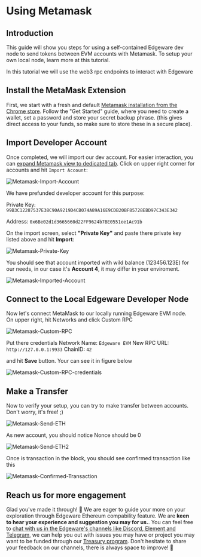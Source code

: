 # Using Metamask

## Introduction

This guide will show you steps for using a self-contained Edgeware dev node to send tokens between EVM accounts with Metamask. To setup your own local node, learn more at this tutorial.

In this tutorial we will use the web3 rpc endpoints to interact with Edgeware

## Install the MetaMask Extension

First, we start with a fresh and default [Metamask installation from the Chrome store](https://chrome.google.com/webstore/detail/metamask/nkbihfbeogaeaoehlefnkodbefgpgknn?hl=en). Follow the "Get Started" guide, where you need to create a wallet, set a password and store your secret backup phrase. \(this gives direct access to your funds, so make sure to store these in a secure place\).

## Import Developer Account

Once completed, we will import our dev account. For easier interaction, you can [expand Metamask view to dedicated tab](chrome-extension://nkbihfbeogaeaoehlefnkodbefgpgknn/home.html#). Click on upper right corner for accounts and hit `Import Account`:

![Metamask-Import-Account](../../.gitbook/assets/mm-import-account.png)

We have prefunded developer account for this purpose:

Private Key: `99B3C12287537E38C90A9219D4CB074A89A16E9CDB20BF85728EBD97C343E342`

Address: `0x6Be02d1d3665660d22FF9624b7BE0551ee1Ac91b`

On the import screen, select **"Private Key"** and paste there private key listed above and hit **Import**:

![Metamask-Private-Key](../../.gitbook/assets/mm-private-key.png)

You should see that account imported with wild balance \(123456.123E\) for our needs, in our case it's **Account 4**, it may differ in your enviroment.

![Metamask-Imported-Account](../../.gitbook/assets/mm-imported-account.png)

## Connect to the Local Edgeware Developer Node

Now let's connect MetaMask to our locally running Edgeware EVM node. On upper right, hit Networks and click Custom RPC

![Metamask-Custom-RPC](../../.gitbook/assets/mm-custom-rpc.png)

Put there credentials Network Name: `Edgeware EVM` New RPC URL: `http://127.0.0.1:9933` ChainID: `42`

and hit **Save** button. Your can see it in figure below

![Metamask-Custom-RPC-credentials](../../.gitbook/assets/mm-custom-rpc-credentials.png)

## Make a Transfer

Now to verify your setup, you can try to make transfer between accounts. Don't worry, it's free! ;\)

![Metamask-Send-ETH](../../.gitbook/assets/mm-send-eth.png)

As new account, you should notice Nonce should be 0

![Metamask-Send-ETH2](../../.gitbook/assets/mm-send-eth2.png)

Once is transaction in the block, you should see confirmed transaction like this

![Metamask-Confirmed-Transaction](../../.gitbook/assets/mm-confirmed-transaction.png)

## Reach us for more engagement

Glad you've made it through! 🥰 We are eager to guide your more on your exploration through Edgeware Ethereum compability feature. We are **keen to hear your experience and suggestion you may for us.**. You can feel free to [chat with us in the Edgeware's channels like Discord, Element and Telegram](https://linktr.ee/edg_developers), we can help you out with issues you may have or project you may want to be funded through our [Treasury program](https://docs.edgewa.re/edgeware-runtime/treasury). Don't hesitate to share your feedback on our channels, there is always space to improve! 🙌

